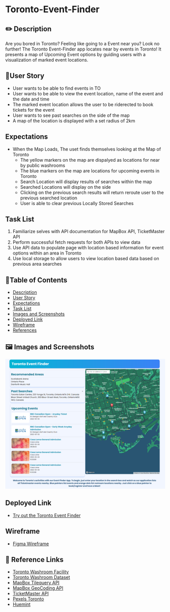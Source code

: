 # Toronto-Event-Finder

## ✏️ Description
   Are you bored in Toronto? Feeling like going to a Event near you? Look no further!
   The Toronto Event-Finder app locates near by events in Toronto! It presents a map of Upcoming Event options by guiding users with a visualization of marked event locations.


## 👥User Story
- User wants to be able to find events in TO
- User wants to be able to view the event location, name of the event and the date and time
- The marked event location allows the user to be riderected to book tickets for the event
- User wants to see past searches on the side of the map
- A map of the location is displayed with a set radius of 2km

## Expectations 
- When the Map Loads, The uset finds themselves looking at the Map of Toronto
   - The yellow markers on the map are dispalyed as locations for near by public washrooms
   - The blue markers on the map are locations for upcoming events in Toronto
   - Search Location will display results of searches within the map
   - Searched Locations will display on the side
   - Clicking on the previous search results will return reroute user to the previous searched location 
   - User is able to clear previous Locally Stored Searches

## Task List
1) Familiarize selves with API documentation for MapBox API, TicketMaster API
2) Perform successful fetch requests for both APIs to view data
3) Use API data to populate page with location based information for event options within an area in Toronto
4) Use local storage to allow users to view location based data based on previous area searches

## 📜Table of Contents
- [Description](#description)
- [User Story](#👥user-story)
- [Expectations](#expectations)
- [Task List](#task-list)
- [Images and Screenshots](#images-and-screenshots)
- [Deployed Link](#deployed-Link)
- [Wireframe](#wireframe)
- [References](#References)

## 🖼️ Images and Screenshots
 ![Screenshot](assets/images/screenshot.png)


## Deployed Link
 - [Try out the Toronto Event Finder](https://benbasic.github.io/Toronto-Event-Finder/)
 
## Wireframe
- [Figma Wireframe](https://www.figma.com/file/RZhzRnK6eMB49M3BBlxbzu/Toronto-Healthy-Food-Finder?node-id=0%3A1)

## 📝 Reference Links
- [Toronto Washroom Facility](https://www.toronto.ca/explore-enjoy/recreation/spring-summer-washrooms-in-parks-recreation-facilities/)
- [Toronto Washroom Dataset](https://ckan0.cf.opendata.inter.prod-toronto.ca/gl/dataset/washroom-facilities)
- [MapBox Tilequery API](https://docs.mapbox.com/api/maps/tilequery/)
- [MapBox GeoCoding API](https://docs.mapbox.com/api/search/geocoding/)
- [TicketMaster API](https://developer.ticketmaster.com/products-and-docs/apis/discovery-api/v2/)
- [Pexels Toronto](https://www.pexels.com/search/toronto/)
- [Huemint](https://huemint.com/brand-3/#palette=fefefe-232b2f-295472-38af83)

